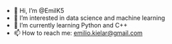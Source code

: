 - 👋 Hi, I’m @EmilK5
- 👀 I’m interested in data science and machine learning
- 🌱 I’m currently learning Python and C++
- 📫 How to reach me: emilio.kielar@gmail.com


